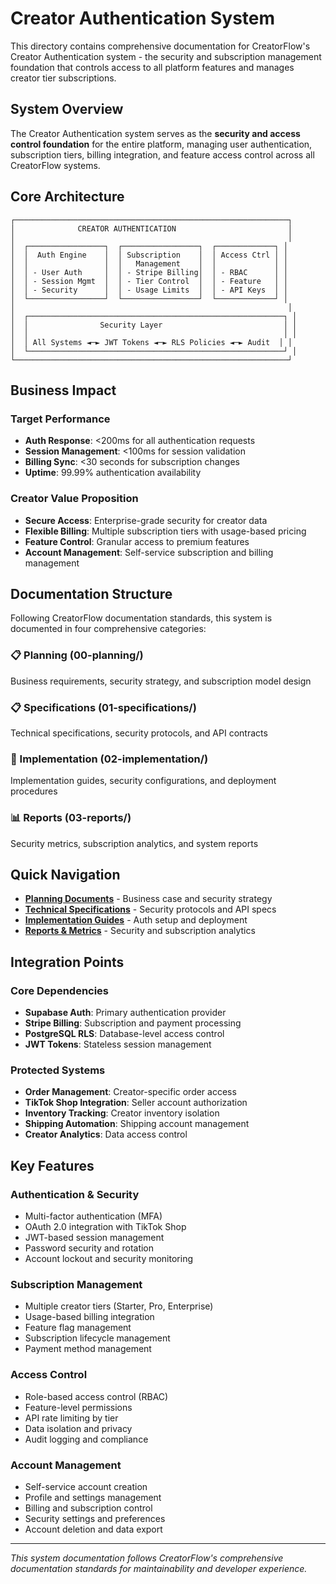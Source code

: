 # Creator Authentication System

This directory contains comprehensive documentation for CreatorFlow's Creator Authentication system - the security and subscription management foundation that controls access to all platform features and manages creator tier subscriptions.

## System Overview

The Creator Authentication system serves as the **security and access control foundation** for the entire platform, managing user authentication, subscription tiers, billing integration, and feature access control across all CreatorFlow systems.

## Core Architecture

```
┌─────────────────────────────────────────────────────────────┐
│              CREATOR AUTHENTICATION                         │
│                                                             │
│  ┌─────────────────┐  ┌─────────────────┐  ┌─────────────┐ │
│  │  Auth Engine    │  │ Subscription    │  │ Access Ctrl │ │
│  │                 │  │   Management    │  │             │ │
│  │ - User Auth     │  │ - Stripe Billing│  │ - RBAC      │ │
│  │ - Session Mgmt  │  │ - Tier Control  │  │ - Feature   │ │
│  │ - Security      │  │ - Usage Limits  │  │ - API Keys  │ │
│  └─────────────────┘  └─────────────────┘  └─────────────┘ │
│                                                             │
│  ┌─────────────────────────────────────────────────────────┐ │
│  │                Security Layer                           │ │
│  │                                                         │ │
│  │ All Systems ◄─► JWT Tokens ◄─► RLS Policies ◄─► Audit  │ │
│  └─────────────────────────────────────────────────────────┘ │
└─────────────────────────────────────────────────────────────┘
```

## Business Impact

### Target Performance
- **Auth Response**: <200ms for all authentication requests
- **Session Management**: <100ms for session validation
- **Billing Sync**: <30 seconds for subscription changes
- **Uptime**: 99.99% authentication availability

### Creator Value Proposition
- **Secure Access**: Enterprise-grade security for creator data
- **Flexible Billing**: Multiple subscription tiers with usage-based pricing
- **Feature Control**: Granular access to premium features
- **Account Management**: Self-service subscription and billing management

## Documentation Structure

Following CreatorFlow documentation standards, this system is documented in four comprehensive categories:

### 📋 Planning (00-planning/)
Business requirements, security strategy, and subscription model design

### 📋 Specifications (01-specifications/)
Technical specifications, security protocols, and API contracts

### 🔧 Implementation (02-implementation/)
Implementation guides, security configurations, and deployment procedures

### 📊 Reports (03-reports/)
Security metrics, subscription analytics, and system reports

## Quick Navigation

- **[Planning Documents](./00-planning/)** - Business case and security strategy
- **[Technical Specifications](./01-specifications/)** - Security protocols and API specs
- **[Implementation Guides](./02-implementation/)** - Auth setup and deployment
- **[Reports & Metrics](./03-reports/)** - Security and subscription analytics

## Integration Points

### Core Dependencies
- **Supabase Auth**: Primary authentication provider
- **Stripe Billing**: Subscription and payment processing
- **PostgreSQL RLS**: Database-level access control
- **JWT Tokens**: Stateless session management

### Protected Systems
- **Order Management**: Creator-specific order access
- **TikTok Shop Integration**: Seller account authorization
- **Inventory Tracking**: Creator inventory isolation
- **Shipping Automation**: Shipping account management
- **Creator Analytics**: Data access control

## Key Features

### Authentication & Security
- Multi-factor authentication (MFA)
- OAuth 2.0 integration with TikTok Shop
- JWT-based session management
- Password security and rotation
- Account lockout and security monitoring

### Subscription Management
- Multiple creator tiers (Starter, Pro, Enterprise)
- Usage-based billing integration
- Feature flag management
- Subscription lifecycle management
- Payment method management

### Access Control
- Role-based access control (RBAC)
- Feature-level permissions
- API rate limiting by tier
- Data isolation and privacy
- Audit logging and compliance

### Account Management
- Self-service account creation
- Profile and settings management
- Billing and subscription control
- Security settings and preferences
- Account deletion and data export

---

*This system documentation follows CreatorFlow's comprehensive documentation standards for maintainability and developer experience.*
